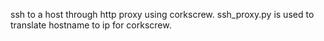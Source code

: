 ssh to a host through http proxy using corkscrew.
ssh_proxy.py is used to translate hostname to ip for corkscrew. 
